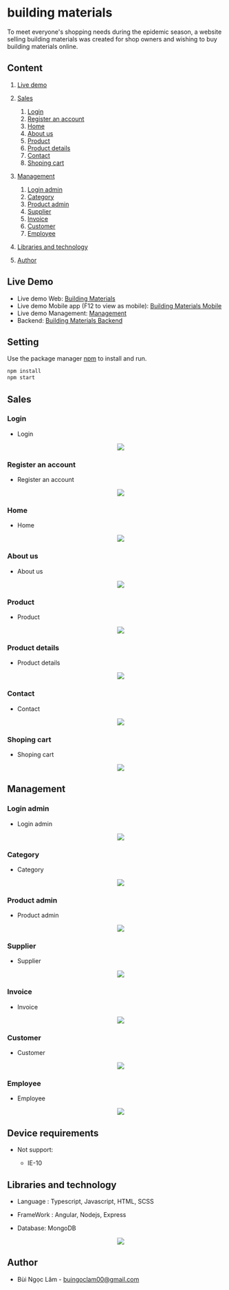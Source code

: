 # building materials
To meet everyone's shopping needs during the epidemic season, a website selling building materials was created for shop owners and wishing to buy building materials online.


## Content
1. [Live demo](#live-demo)

1. [Sales ](#sales)
    1. [Login](#login)
    1. [Register an account](#register-an-account)
    1. [Home](#home)
    1. [About us](#about-us)
    1. [Product](#product)
    1. [Product details](#product-details)
    1. [Contact](#contact)
    1. [Shoping cart](#shoping-cart)
1. [Management](#management)
    1. [Login admin](#login-admin)
    1. [Category](#category)
    1. [Product admin](#product-admin)
    1. [Supplier](#supplier)
    1. [Invoice](#invoice)
    1. [Customer](#customer)
    1. [Employee](#employee)
1. [Libraries and technology](#libraries-and-technology)
1. [Author](#author)

## Live Demo
-  Live demo Web: [Building Materials](https://fronend-vlxd.vercel.app/)
-  Live demo Mobile app (F12 to view as mobile): [Building Materials Mobile](https://fronend-vlxd.vercel.app/)
-  Live demo Management: [Management](https://fronend-vlxd.vercel.app/main/login)
-  Backend: [Building Materials Backend](https://github.com/buingoclam147/DBVLXD)

## Setting

Use the package manager [npm](https://www.npmjs.com/) to install and run.

```bash
npm install
npm start
```
## Sales
### Login
* Login
   <p align="center">
   <img src="/screenshoot/fronend-vlxd.vercel.app_login (1).png">
   </p>
### Register an account
* Register an account
   <p align="center">
   <img src="./screenshoot/fronend-vlxd.vercel.app_login_register.png">
   </p>
### Home
* Home
   <p align="center">
   <img src="./screenshoot/home.png">
   </p>
### About us
* About us
   <p align="center">
   <img src="./screenshoot/localhost_4200_ (1).png">
   </p>
### Product
* Product
   <p align="center">
   <img src="./screenshoot/localhost_4200_product.png">
   </p>
### Product details
* Product details
   <p align="center">
   <img src="./screenshoot/localhost_4200_product-details_610d4aed1eb4f52e1c8bd7c1.png">
   </p>
### Contact
* Contact
   <p align="center">
   <img src="./screenshoot/localhost_4200_product-details_610d4aed1eb4f52e1c8bd7c1 (1).png">
   </p>
### Shoping cart
* Shoping cart
   <p align="center">
   <img src="./screenshoot/localhost_4200_product-details_610d4aed1eb4f52e1c8bd7c1 (2).png">
   </p>
   
## Management
### Login admin
* Login admin
   <p align="center">
   <img src="/screenshoot/login-admin.png">
   </p> 
### Category
* Category
   <p align="center">
   <img src="/screenshoot/fronend-vlxd.vercel.app_main_category.png">
   </p>
### Product admin
* Product admin
   <p align="center">
   <img src="/screenshoot/fronend-vlxd.vercel.app_main_product.png">
   </p>
### Supplier
* Supplier
   <p align="center">
   <img src="/screenshoot/fronend-vlxd.vercel.app_main_supplier.png">
   </p>
### Invoice
* Invoice
   <p align="center">
   <img src="/screenshoot/fronend-vlxd.vercel.app_main_supplier (1).png">
   </p>
### Customer
* Customer
   <p align="center">
   <img src="/screenshoot/fronend-vlxd.vercel.app_main_supplier (2).png">
   </p>
 ### Employee
* Employee
   <p align="center">
   <img src="/screenshoot/fronend-vlxd.vercel.app_main_employee.png">
   </p>
## Device requirements
- Not support:

   + IE-10

## Libraries and technology

- Language : Typescript, Javascript, HTML, SCSS

- FrameWork : Angular, Nodejs, Express

- Database: MongoDB

   <p align="center">
   <img src="https://cdn.helpex.vn/upload/2019/2/2/ar/06-27-36-618-0ddc2999-fe68-4483-8fe7-03bdb6c5ab43.jpg">
   </p>
## Author

- Bùi Ngọc Lâm - buingoclam00@gmail.com
